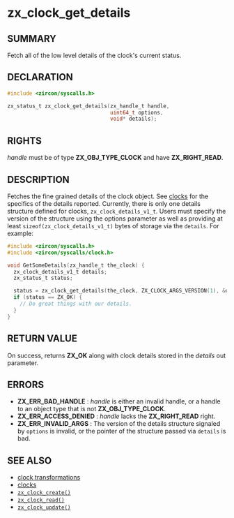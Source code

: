# zx_clock_get_details

## SUMMARY

<!-- Contents of this heading updated by update-docs-from-fidl, do not edit. -->

Fetch all of the low level details of the clock's current status.

## DECLARATION

<!-- Contents of this heading updated by update-docs-from-fidl, do not edit. -->

```c
#include <zircon/syscalls.h>

zx_status_t zx_clock_get_details(zx_handle_t handle,
                                 uint64_t options,
                                 void* details);
```

## RIGHTS

<!-- Contents of this heading updated by update-docs-from-fidl, do not edit. -->

*handle* must be of type **ZX_OBJ_TYPE_CLOCK** and have **ZX_RIGHT_READ**.

## DESCRIPTION

Fetches the fine grained details of the clock object. See
[clocks](/reference/kernel_objects/clock.md) for the specifics of the details
reported. Currently, there is only one details structure defined for clocks,
`zx_clock_details_v1_t`. Users must specify the version of the structure using
the options parameter as well as providing at least
`sizeof(zx_clock_details_v1_t)` bytes of storage via the `details`. For
example:

```c
#include <zircon/syscalls.h>
#include <zircon/syscalls/clock.h>

void GetSomeDetails(zx_handle_t the_clock) {
  zx_clock_details_v1_t details;
  zx_status_t status;

  status = zx_clock_get_details(the_clock, ZX_CLOCK_ARGS_VERSION(1), &details);
  if (status == ZX_OK) {
    // Do great things with our details.
  }
}
```

## RETURN VALUE

On success, returns **ZX_OK** along with clock details stored in the *details*
out parameter.

## ERRORS

 - **ZX_ERR_BAD_HANDLE** : *handle* is either an invalid handle, or a handle to
   an object type that is not **ZX_OBJ_TYPE_CLOCK**.
 - **ZX_ERR_ACCESS_DENIED** : *handle* lacks the **ZX_RIGHT_READ** right.
 - **ZX_ERR_INVALID_ARGS** : The version of the details structure signaled by
   `options` is invalid, or the pointer of the structure passed via `details` is bad.

## SEE ALSO

 - [clock transformations]
 - [clocks]
 - [`zx_clock_create()`]
 - [`zx_clock_read()`]
 - [`zx_clock_update()`]

<!-- References updated by update-docs-from-fidl, do not edit. -->

[clock transformations]: /concepts/kernel/clock_transformations.md
[clocks]: /reference/kernel_objects/clock.md
[`zx_clock_create()`]: clock_create.md
[`zx_clock_read()`]: clock_read.md
[`zx_clock_update()`]: clock_update.md
